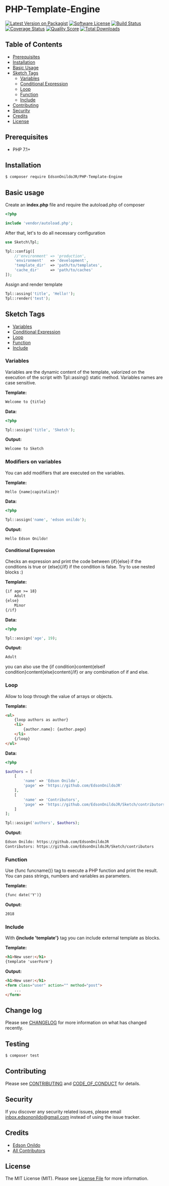 PHP-Template-Engine
===================

[![Latest Version on Packagist][ico-version]][link-packagist]
[![Software License][ico-license]](LICENSE.md)
[![Build Status][ico-travis]][link-travis]
[![Coverage Status][ico-scrutinizer]][link-scrutinizer]
[![Quality Score][ico-code-quality]][link-code-quality]
[![Total Downloads][ico-downloads]][link-downloads]

Table of Contents
-----------------

* [Prerequisites](#prerequisites)
* [Installation](#installation)
* [Basic Usage](#basic-usage)
* [Sketch Tags](#sketch-tags)
    * [Variables](#variables)
    * [Conditional Expression](#conditional-expression)
    * [Loop](#loop)
    * [Function](#function)
    * [Include](#include)
* [Contributing](#contributing)
* [Security](#security)
* [Credits](#credits)
* [License](#license)

Prerequisites
-------------

* PHP 7.1+

Installation
------------

``` bash
$ composer require EdsonOnildoJR/PHP-Template-Engine
```

Basic usage
-----------

Create an **index.php** file and require the autoload.php of composer

``` php
<?php

include 'vendor/autoload.php';
```

After that, let's to do all necessary configuration

``` php
use Sketch\Tpl;

Tpl::config([
    //'environment' => 'production',
    'environment'   => 'development',
    'template_dir'  => 'path/to/templates',
    'cache_dir'     => 'path/to/caches'
]);
```

Assign and render template

``` php
Tpl::assing('title', 'Hello!');
Tpl::render('test');
```

Sketch Tags
-----------

* [Variables](#variables)
* [Conditional Expression](#conditional-expression)
* [Loop](#loop)
* [Function](#function)
* [Include](#include)

### Variables

Variables are the dynamic content of the template, valorized on the execution of the script with Tpl::assing() static method. Variables names are case sensitive.

**Template:**
``` html
Welcome to {title}
```

**Data:**
``` php
<?php

Tpl::assign('title', 'Sketch');
```

**Output:**
``` html
Welcome to Sketch
```

### Modifiers on variables

You can add modifiers that are executed on the variables.

**Template:**
``` html
Hello {name|capitalize}!
```

**Data:**
``` php
<?php

Tpl::assign('name', 'edson onildo');
```

**Output:**
``` html
Hello Edson Onildo!
```

#### Conditional Expression

Checks an expression and print the code between {if}{else} if the conditions is true or {else}{/if} if the condition is false. Try to use nested blocks :)

**Template:**
``` html
{if age >= 18}
    Adult
{else}
    Minor
{/if}
```

**Data:**
``` php
<?php

Tpl::assign('age', 19);
```

**Output:**
``` html
Adult
```

you can also use the {if condition}content{elseif condition}content{else}content{/if} or any combination of if and else.

### Loop

Allow to loop through the value of arrays or objects.

**Template:**
``` html
<ul>
    {loop authors as author}
    <li>
        {author.name}: {author.page}
    </li>
    {/loop}
</ul>
```

**Data:**
``` php
<?php

$authors = [
    [
        'name' => 'Edson Onildo',
        'page' => 'https://github.com/EdsonOnildoJR'
    ],
    [
        'name' => 'Contributors',
        'page' => 'https://github.com/EdsonOnildoJR/Sketch/contributors'
    ]
];

Tpl::assign('authors', $authors);
```

**Output:**
``` html
Edson Onildo: https://github.com/EdsonOnildoJR
Contributors: https://github.com/EdsonOnildoJR/Sketch/contributors
```

### Function

Use {func  funcname()} tag to execute a PHP function and print the result. You can pass strings, numbers and variables as parameters.

**Template:**
``` html
{func date('Y')}
```

**Output:**
``` html
2018
```

### Include

With **{include 'template'}** tag you can include external template as blocks.

**Template:**
``` html
<h1>New user:</h1>
{template 'userForm'}
```

**Output:**
``` html
<h1>New user:</h1>
<form class="user" action="" method="post">
    ...
</form>
```

## Change log

Please see [CHANGELOG](CHANGELOG.md) for more information on what has changed recently.

## Testing

``` bash
$ composer test
```

## Contributing

Please see [CONTRIBUTING](CONTRIBUTING.md) and [CODE_OF_CONDUCT](CODE_OF_CONDUCT.md) for details.

## Security

If you discover any security related issues, please email inbox.edsononildo@gmail.com instead of using the issue tracker.

## Credits

- [Edson Onildo][link-author]
- [All Contributors][link-contributors]

## License

The MIT License (MIT). Please see [License File](LICENSE.md) for more information.

[ico-version]: https://img.shields.io/packagist/v/edsononildo/tpl.svg?style=flat-square
[ico-license]: https://img.shields.io/badge/license-MIT-brightgreen.svg?style=flat-square
[ico-travis]: https://img.shields.io/travis/EdsonOnildoJR/PHP-Template-Engine/master.svg?style=flat-square
[ico-scrutinizer]: https://img.shields.io/scrutinizer/coverage/g/EdsonOnildoJR/PHP-Template-Engine.svg?style=flat-square
[ico-code-quality]: https://img.shields.io/scrutinizer/g/EdsonOnildoJR/PHP-Template-Engine.svg?style=flat-square
[ico-downloads]: https://img.shields.io/packagist/dt/EdsonOnildoJR/PHP-Template-Engine.svg?style=flat-square

[link-packagist]: https://packagist.org/packages/edsononildo/tpl
[link-travis]: https://travis-ci.org/EdsonOnildoJR/PHP-Template-Engine
[link-scrutinizer]: https://scrutinizer-ci.com/g/EdsonOnildoJR/PHP-Template-Engine/code-structure
[link-code-quality]: https://scrutinizer-ci.com/g/EdsonOnildoJR/PHP-Template-Engine
[link-downloads]: https://packagist.org/packages/EdsonOnildoJR/PHP-Template-Engine
[link-author]: https://github.com/EdsonOnildoJR
[link-contributors]: ../../contributors
